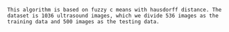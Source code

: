     This algorithm is based on fuzzy c means with hausdorff distance. The dataset is 1036 ultrasound images, which we divide 536 images as the training data and 500 images as the testing data.
